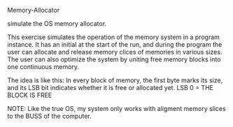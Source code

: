 Memory-Allocator

simulate the OS memory allocator.

This exercise simulates the operation of the memory system in a program instance. It has an initial at the start of the run, and during the program the user can allocate and release memory clices of memories in various sizes. The user can also optimize the system by uniting free memory blocks into one continuous memory.

The idea is like this: In every block of memory, the first byte marks its size, and its LSB bit indicates whether it is free or allocated yet. LSB 0 = THE BLOCK IS FREE

NOTE: Like the true OS, my system only works with aligment memory slices to the BUSS of the computer.
